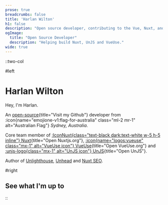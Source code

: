 ```yaml
---
prose: true
breadcrumbs: false
title: 'Harlan Wilton'
h1: false
description: "Open source developer, contributing to the Vue, Nuxt, and Vite ecosystems."
ogImage:
  title: "Open Source Developer"
  description: "Helping build Nuxt, UnJS and VueUse."
wide: true
---
```


::two-col

#left 

# Harlan Wilton

Hey, I'm Harlan.

An [open-source](https://github.com/harlan-zw){title="Visit my Github"} developer from :icon{name="emojione-v1:flag-for-australia"
class="ml-2 mr-1" alt="Australian Flag"} _Sydney, Australia_. 

Core team member of [:IconNuxt{class="text-black dark:text-white w-5 h-5 inline"} Nuxt](https://nuxt.com/){title="Open Nuxtjs.org"},
[:icon{name="logos:vueuse" class="mx-1" alt="VueUse icon"} VueUse](https://vueuse.org){title="Open VueUse.org"} and
[:unjs-logo{class="mx-1" alt="UnJS icon"} UnJS](https://unjs.io/){title="Open UnJS"}. 

Author of [Unlighthouse](https://github.com/harlan-zw/unlighthouse), [Unhead](https://github.com/harlan-zw/unhead) and [Nuxt SEO](https://nuxtseo.com).

#right

## See what I'm up to

<NewsletterList limit="3" class="text-sm mt-5" />


::
